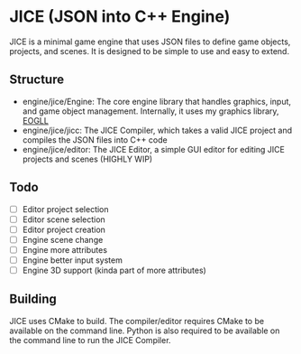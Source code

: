 # JICE (JSON into C++ Engine)

JICE is a minimal game engine that uses JSON files to define game objects,
projects, and scenes. It is designed to be simple to use and easy to extend.

## Structure
 - engine/jice/Engine: The core engine library that handles graphics, input, and
   game object management. Internally, it uses my graphics library, [EOGLL](https://github.com/wk1093/EOGLL)
 - engine/jice/jicc: The JICE Compiler, which takes a valid JICE project and 
   compiles the JSON files into C++ code
 - engine/jice/editor: The JICE Editor, a simple GUI editor for editing JICE
   projects and scenes (HIGHLY WIP)

## Todo
 - [ ] Editor project selection
 - [ ] Editor scene selection
 - [ ] Editor project creation
 - [ ] Engine scene change
 - [ ] Engine more attributes
 - [ ] Engine better input system
 - [ ] Engine 3D support (kinda part of more attributes)

## Building
JICE uses CMake to build. The compiler/editor requires CMake to be available on the command line.
Python is also required to be available on the command line to run the JICE Compiler.
